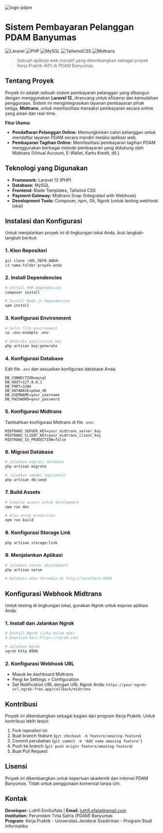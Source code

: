 ![logo-pdam](https://github.com/user-attachments/assets/b5a88844-dde6-44e9-a491-5e66be9bb942)

# Sistem Pembayaran Pelanggan PDAM Banyumas

![Laravel](https://img.shields.io/badge/Laravel-FF2D20?style=for-the-badge&logo=laravel&logoColor=white)
![PHP](https://img.shields.io/badge/PHP-777BB4?style=for-the-badge&logo=php&logoColor=white)
![MySQL](https://img.shields.io/badge/MySQL-4479A1?style=for-the-badge&logo=mysql&logoColor=white)
![TailwindCSS](https://img.shields.io/badge/Tailwind_CSS-38B2AC?style=for-the-badge&logo=tailwind-css&logoColor=white)
![Midtrans](https://img.shields.io/badge/Midtrans-00A9F4?style=for-the-badge&logo=midtrans&logoColor=white)

> Sebuah aplikasi web inovatif yang dikembangkan sebagai proyek Kerja Praktik (KP) di PDAM Banyumas.

## Tentang Proyek

Proyek ini adalah sebuah sistem pembayaran pelanggan yang dibangun dengan menggunakan **Laravel 12**, dirancang untuk efisiensi dan kemudahan penggunaan. Sistem ini mengintegrasikan layanan pembayaran pihak ketiga, **Midtrans**, untuk memfasilitasi transaksi pembayaran secara online yang aman dan real-time.

**Fitur Utama:**
* **Pendaftaran Pelanggan Online:** Memungkinkan calon pelanggan untuk mendaftar layanan PDAM secara mandiri melalui aplikasi web.
* **Pembayaran Tagihan Online:** Memfasilitasi pembayaran tagihan PDAM menggunakan berbagai metode pembayaran yang didukung oleh Midtrans (Virtual Account, E-Wallet, Kartu Kredit, dll.).

## Teknologi yang Digunakan

* **Framework:** Laravel 12 (PHP)
* **Database:** MySQL
* **Frontend:** Blade Templates, Tailwind CSS
* **Payment Gateway:** Midtrans Snap (Integrated with Webhook)
* **Development Tools:** Composer, npm, Git, Ngrok (untuk testing webhook lokal)

## Instalasi dan Konfigurasi

Untuk menjalankan proyek ini di lingkungan lokal Anda, ikuti langkah-langkah berikut:

### 1. Klon Repositori
```bash
git clone <URL_REPO_ANDA>
cd nama-folder-proyek-anda
```

### 2. Install Dependencies
```bash
# Install PHP dependencies
composer install

# Install Node.js dependencies
npm install
```

### 3. Konfigurasi Environment
```bash
# Salin file environment
cp .env.example .env

# Generate application key
php artisan key:generate
```

### 4. Konfigurasi Database
Edit file `.env` dan sesuaikan konfigurasi database Anda:
```env
DB_CONNECTION=mysql
DB_HOST=127.0.0.1
DB_PORT=3306
DB_DATABASE=pdam_db
DB_USERNAME=your_username
DB_PASSWORD=your_password
```

### 5. Konfigurasi Midtrans
Tambahkan konfigurasi Midtrans di file `.env`:
```env
MIDTRANS_SERVER_KEY=your_midtrans_server_key
MIDTRANS_CLIENT_KEY=your_midtrans_client_key
MIDTRANS_IS_PRODUCTION=false
```

### 6. Migrasi Database
```bash
# Jalankan migrasi database
php artisan migrate

# Jalankan seeder (opsional)
php artisan db:seed
```

### 7. Build Assets
```bash
# Compile assets untuk development
npm run dev

# Atau untuk production
npm run build
```

### 8. Konfigurasi Storage Link
```bash
php artisan storage:link
```

### 9. Menjalankan Aplikasi
```bash
# Jalankan server development
php artisan serve

# Aplikasi akan tersedia di http://localhost:8000
```

## Konfigurasi Webhook Midtrans

Untuk testing di lingkungan lokal, gunakan Ngrok untuk expose aplikasi Anda:

### 1. Install dan Jalankan Ngrok
```bash
# Install Ngrok (jika belum ada)
# Download dari https://ngrok.com/

# Jalankan Ngrok
ngrok http 8000
```

### 2. Konfigurasi Webhook URL
* Masuk ke dashboard Midtrans
* Pergi ke Settings > Configuration
* Set Notification URL dengan URL Ngrok Anda: `https://your-ngrok-url.ngrok-free.app/callback/midtrans`

## Kontribusi

Proyek ini dikembangkan sebagai bagian dari program Kerja Praktik. Untuk kontribusi lebih lanjut:

1. Fork repositori ini
2. Buat branch feature (`git checkout -b feature/amazing-feature`)
3. Commit perubahan (`git commit -m 'Add some amazing feature'`)
4. Push ke branch (`git push origin feature/amazing-feature`)
5. Buat Pull Request

## Lisensi

Proyek ini dikembangkan untuk keperluan akademik dan internal PDAM Banyumas. Tidak untuk penggunaan komersial tanpa izin.

## Kontak

**Developer:** Luthfi Emillulfata | **Email:** luthfi.efata@gmail.com  
**Institution:** Perumdam Tirta Satria (PDAM) Banyumas  
**Program:** Kerja Praktik - Universitas Jenderal Soedirman - Program Studi Informatika
